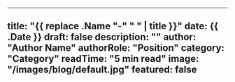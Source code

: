 
---
title: "{{ replace .Name "-" " " | title }}"
date: {{ .Date }}
draft: false
description: ""
author: "Author Name"
authorRole: "Position"
category: "Category"
readTime: "5 min read"
image: "/images/blog/default.jpg"
featured: false
---


